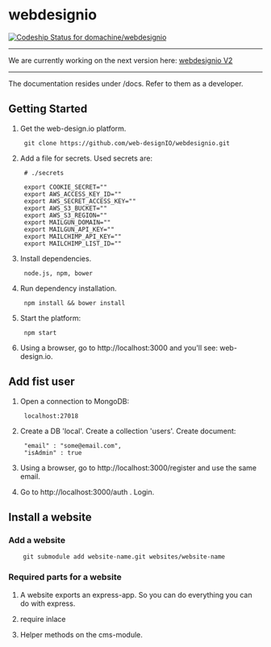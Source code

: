 # webdesignio

[ ![Codeship Status for  domachine/webdesignio](https://codeship.com/projects/b8e80bb0-98dd-0132-fd19-668aa6fdbfb3/status?branch=feature/s3-assets)](https://codeship.com/projects/63478)

****
We are currently working on the next version here: [webdesignio V2](https://github.com/webdesignio)
****

The documentation resides under /docs.  Refer to them as a developer.

## Getting Started

1. Get the web-design.io platform.

        git clone https://github.com/web-designIO/webdesignio.git

2. Add a file for secrets. Used secrets are:

        # ./secrets
        
        export COOKIE_SECRET=""
        export AWS_ACCESS_KEY_ID=""
        export AWS_SECRET_ACCESS_KEY=""
        export AWS_S3_BUCKET=""
        export AWS_S3_REGION=""
        export MAILGUN_DOMAIN=""
        export MAILGUN_API_KEY=""
        export MAILCHIMP_API_KEY=""
        export MAILCHIMP_LIST_ID=""

3. Install dependencies.

        node.js, npm, bower

4. Run dependency installation.

        npm install && bower install

5. Start the platform:

        npm start

6. Using a browser, go to http://localhost:3000 and you'll see: web-design.io.

## Add fist user

1. Open a connection to MongoDB:

        localhost:27018

2. Create a DB 'local'. Create a collection 'users'. Create document:

        "email" : "some@email.com",
        "isAdmin" : true
        
3. Using a browser, go to http://localhost:3000/register and use the same email.

4. Go to http://localhost:3000/auth . Login.

## Install a website

### Add a website

        git submodule add website-name.git websites/website-name

### Required parts for a website

1. A website exports an express-app. So you can do everything you can do with express.

2. require inlace

3. Helper methods on the cms-module.
